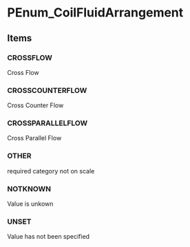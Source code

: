 # PEnum_CoilFluidArrangement

## Items

### CROSSFLOW
Cross Flow

### CROSSCOUNTERFLOW
Cross Counter Flow

### CROSSPARALLELFLOW
Cross Parallel Flow

### OTHER
required category not on scale

### NOTKNOWN
Value is unkown

### UNSET
Value has not been specified
